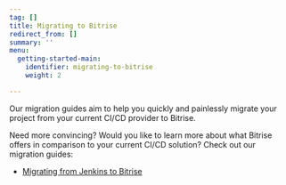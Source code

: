 ```yaml
---
tag: []
title: Migrating to Bitrise
redirect_from: []
summary: ''
menu:
  getting-started-main:
    identifier: migrating-to-bitrise
    weight: 2

---
```

Our migration guides aim to help you quickly and painlessly migrate your project from your current CI/CD provider to Bitrise.

Need more convincing? Would you like to learn more about what Bitrise offers in comparison to your current CI/CD solution? Check out our migration guides:

* [Migrating from Jenkins to Bitrise](/getting-started/migrating-to-bitrise/migrating-from-jenkins-to-bitrise/)
